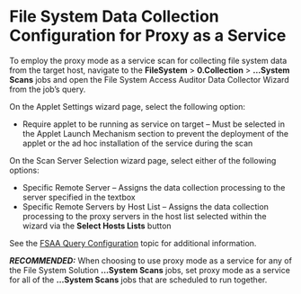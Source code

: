 # File System Data Collection Configuration for Proxy as a Service

To employ the proxy mode as a service scan for collecting file system data from the target host,
navigate to the **FileSystem** > **0.Collection** > **…System Scans** jobs and open the File System
Access Auditor Data Collector Wizard from the job’s query.

On the Applet Settings wizard page, select the following option:

- Require applet to be running as service on target – Must be selected in the Applet Launch
  Mechanism section to prevent the deployment of the applet or the ad hoc installation of the
  service during the scan

On the Scan Server Selection wizard page, select either of the following options:

- Specific Remote Server – Assigns the data collection processing to the server specified in the
  textbox
- Specific Remote Servers by Host List – Assigns the data collection processing to the proxy servers
  in the host list selected within the wizard via the **Select Hosts Lists** button

See the
[FSAA Query Configuration](/docs/accessanalyzer/11.6/accessanalyzer/admin/datacollector/fsaa/overview.md#fsaa-query-configuration)
topic for additional information.

**_RECOMMENDED:_** When choosing to use proxy mode as a service for any of the File System Solution
**…System Scans** jobs, set proxy mode as a service for all of the **…System Scans** jobs that are
scheduled to run together.
